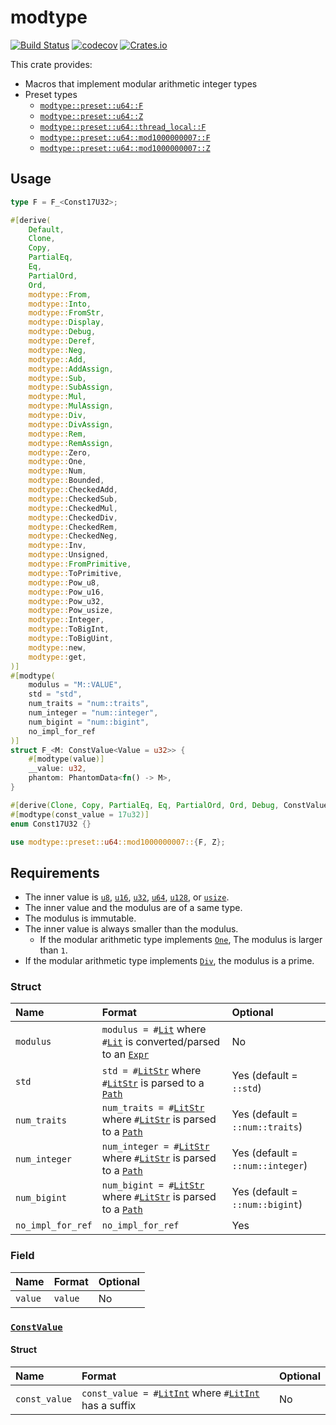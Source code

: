 # modtype

[![Build Status](https://img.shields.io/travis/com/qryxip/modtype/master.svg?label=windows%20%26%20macos%20%26%20linux)](https://travis-ci.com/qryxip/modtype)
[![codecov](https://codecov.io/gh/qryxip/modtype/branch/master/graph/badge.svg)](https://codecov.io/gh/qryxip/modtype)
[![Crates.io](https://img.shields.io/crates/v/modtype.svg)](https://crates.io/crates/modtype)

This crate provides:
- Macros that implement modular arithmetic integer types
- Preset types
    - [`modtype::preset::u64::F`]
    - [`modtype::preset::u64::Z`]
    - [`modtype::preset::u64::thread_local::F`]
    - [`modtype::preset::u64::mod1000000007::F`]
    - [`modtype::preset::u64::mod1000000007::Z`]

## Usage

```rust
type F = F_<Const17U32>;

#[derive(
    Default,
    Clone,
    Copy,
    PartialEq,
    Eq,
    PartialOrd,
    Ord,
    modtype::From,
    modtype::Into,
    modtype::FromStr,
    modtype::Display,
    modtype::Debug,
    modtype::Deref,
    modtype::Neg,
    modtype::Add,
    modtype::AddAssign,
    modtype::Sub,
    modtype::SubAssign,
    modtype::Mul,
    modtype::MulAssign,
    modtype::Div,
    modtype::DivAssign,
    modtype::Rem,
    modtype::RemAssign,
    modtype::Zero,
    modtype::One,
    modtype::Num,
    modtype::Bounded,
    modtype::CheckedAdd,
    modtype::CheckedSub,
    modtype::CheckedMul,
    modtype::CheckedDiv,
    modtype::CheckedRem,
    modtype::CheckedNeg,
    modtype::Inv,
    modtype::Unsigned,
    modtype::FromPrimitive,
    modtype::ToPrimitive,
    modtype::Pow_u8,
    modtype::Pow_u16,
    modtype::Pow_u32,
    modtype::Pow_usize,
    modtype::Integer,
    modtype::ToBigInt,
    modtype::ToBigUint,
    modtype::new,
    modtype::get,
)]
#[modtype(
    modulus = "M::VALUE",
    std = "std",
    num_traits = "num::traits",
    num_integer = "num::integer",
    num_bigint = "num::bigint",
    no_impl_for_ref
)]
struct F_<M: ConstValue<Value = u32>> {
    #[modtype(value)]
    __value: u32,
    phantom: PhantomData<fn() -> M>,
}

#[derive(Clone, Copy, PartialEq, Eq, PartialOrd, Ord, Debug, ConstValue)]
#[modtype(const_value = 17u32)]
enum Const17U32 {}
```

```rust
use modtype::preset::u64::mod1000000007::{F, Z};
```

## Requirements

- The inner value is [`u8`], [`u16`], [`u32`], [`u64`], [`u128`], or [`usize`].
- The inner value and the modulus are of a same type.
- The modulus is immutable.
- The inner value is always smaller than the modulus.
    - If the modular arithmetic type implements [`One`], The modulus is larger than `1`.
- If the modular arithmetic type implements [`Div`], the modulus is a prime.

### Struct

| Name                 | Format                                                                   | Optional                         |
| :------------------- | :----------------------------------------------------------------------- | :------------------------------- |
| `modulus`            | `modulus = #`[`Lit`] where `#`[`Lit`] is converted/parsed to an [`Expr`] | No                               |
| `std`                | `std = #`[`LitStr`] where `#`[`LitStr`] is parsed to a [`Path`]          | Yes (default = `::std`)          |
| `num_traits`         | `num_traits = #`[`LitStr`] where `#`[`LitStr`] is parsed to a [`Path`]   | Yes (default = `::num::traits`)  |
| `num_integer`        | `num_integer = #`[`LitStr`] where `#`[`LitStr`] is parsed to a [`Path`]  | Yes (default = `::num::integer`) |
| `num_bigint`         | `num_bigint = #`[`LitStr`] where `#`[`LitStr`] is parsed to a [`Path`]   | Yes (default = `::num::bigint`)  |
| `no_impl_for_ref`    | `no_impl_for_ref`                                                        | Yes                              |

### Field

| Name                 | Format  | Optional |
| :------------------- | :------ | :------- |
| `value`              | `value` | No       |

### [`ConstValue`]

#### Struct

| Name                 | Format                                                       | Optional  |
| :------------------- | :----------------------------------------------------------- | :-------- |
| `const_value`        | `const_value = #`[`LitInt`] where `#`[`LitInt`] has a suffix | No        |

[`u8`]: https://doc.rust-lang.org/nightly/std/primitive.u8.html
[`u16`]: https://doc.rust-lang.org/nightly/std/primitive.u16.html
[`u32`]: https://doc.rust-lang.org/nightly/std/primitive.u32.html
[`u64`]: https://doc.rust-lang.org/nightly/std/primitive.u64.html
[`u128`]: https://doc.rust-lang.org/nightly/std/primitive.u128.html
[`usize`]: https://doc.rust-lang.org/nightly/std/primitive.usize.html
[`Div`]: https://doc.rust-lang.org/nightly/core/ops/arith/trait.Div.html
[`One`]: https://docs.rs/num-traits/0.2/num_traits/identities/trait.One.html
[`Lit`]: https://docs.rs/syn/0.15/syn/enum.Lit.html
[`LitStr`]: https://docs.rs/syn/0.15/syn/struct.LitStr.html
[`LitInt`]: https://docs.rs/syn/0.15/syn/struct.LitInt.html
[`Expr`]: https://docs.rs/syn/0.15/syn/struct.Expr.html
[`Path`]: https://docs.rs/syn/0.15/syn/struct.Path.html
[`ConstValue`]: https://docs.rs/modtype_derive/0.3/modtype_derive/derive.ConstValue.html
[`modtype::preset::u64::F`]: https://docs.rs/modtype/0.3/modtype/preset/u64/struct.F.html
[`modtype::preset::u64::Z`]: https://docs.rs/modtype/0.3/modtype/preset/u64/struct.Z.html
[`modtype::preset::u64::thread_local::F`]: https://docs.rs/modtype/0.3/modtype/preset/u64/thread_local/struct.F.html
[`modtype::preset::u64::mod1000000007::F`]: https://docs.rs/modtype/0.3/modtype/preset/u64/mod1000000007/type.F.html
[`modtype::preset::u64::mod1000000007::Z`]: https://docs.rs/modtype/0.3/modtype/preset/u64/mod1000000007/type.Z.html
